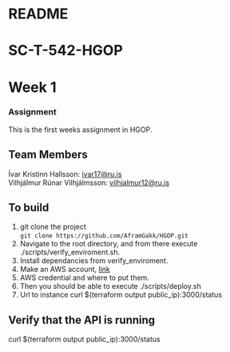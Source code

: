 # README  
# SC-T-542-HGOP  
# Week 1  
### Assignment  
This is the first weeks assignment in HGOP.  

## Team Members  
Ívar Kristinn Hallsson: ivar17@ru.is      
Vilhjálmur Rúnar Vilhjálmsson: vilhjalmur12@ru.is  

## To build  
1. git clone the project  
    `git clone https://github.com/AframGakk/HGOP.git`  
2. Navigate to the root directory, and from there execute ./scripts/verify_enviroment.sh.  
3. Install dependancies from verify_enviroment.  
4. Make an AWS account, [link](https://aws.amazon.com/education/awseducate/)
5. AWS credential and where to put them.
6. Then you should be able to execute ./scripts/deploy.sh
7. Url to instance curl $(terraform output public_ip):3000/status   

## Verify that the API is running  
curl $(terraform output public_ip):3000/status  